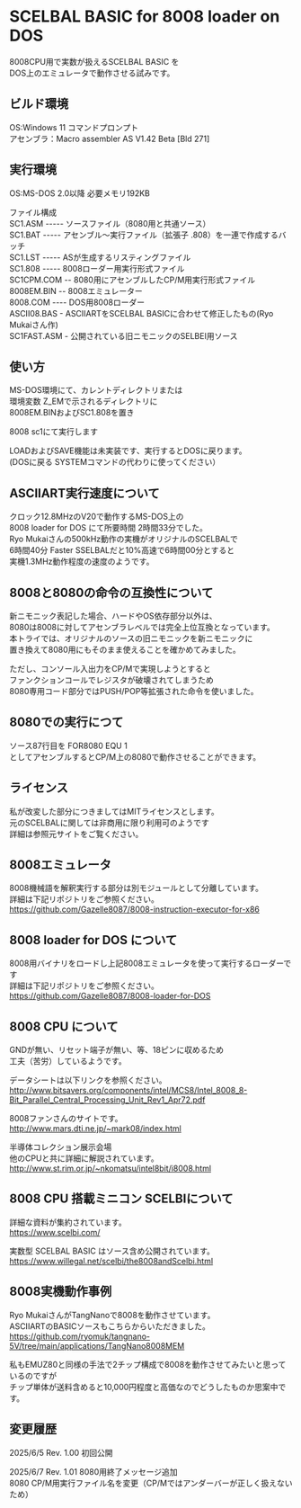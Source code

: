 # SCELBAL BASIC for 8008 loader on DOS

8008CPU用で実数が扱えるSCELBAL BASIC を  
DOS上のエミュレータで動作させる試みです。  

## ビルド環境

OS:Windows 11 コマンドプロンプト  
アセンブラ：Macro assembler  AS V1.42 Beta [Bld 271]  

## 実行環境

OS:MS-DOS 2.0以降 必要メモリ192KB

ファイル構成  
SC1.ASM ----- ソースファイル（8080用と共通ソース）  
SC1.BAT ----- アセンブル～実行ファイル（拡張子 .808）を一連で作成するバッチ  
SC1.LST ----- ASが生成するリスティングファイル  
SC1.808 ----- 8008ローダー用実行形式ファイル  
SC1CPM.COM -- 8080用にアセンブルしたCP/M用実行形式ファイル  
8008EM.BIN -- 8008エミュレーター  
8008.COM ---- DOS用8008ローダー  
ASCII08.BAS - ASCIIARTをSCELBAL BASICに合わせて修正したもの(Ryo Mukaiさん作)  
SC1FAST.ASM - 公開されている旧ニモニックのSELBEI用ソース  

## 使い方

MS-DOS環境にて、カレントディレクトリまたは  
環境変数 Z_EMで示されるディレクトリに  
8008EM.BINおよびSC1.808を置き  

8008 sc1にて実行します  

LOADおよびSAVE機能は未実装です、実行するとDOSに戻ります。  
(DOSに戻る SYSTEMコマンドの代わりに使ってください）  

## ASCIIART実行速度について

クロック12.8MHzのV20で動作するMS-DOS上の  
8008 loader for DOS にて所要時間 2時間33分でした。  
Ryo Mukaiさんの500kHz動作の実機がオリジナルのSCELBALで  
6時間40分 Faster SSELBALだと10%高速で6時間00分とすると  
実機1.3MHz動作程度の速度のようです。  

## 8008と8080の命令の互換性について

新ニモニック表記した場合、ハードやOS依存部分以外は、  
8080は8008に対してアセンブラレベルでは完全上位互換となっています。  
本トライでは、オリジナルのソースの旧ニモニックを新ニモニックに  
置き換えて8080用にもそのまま使えることを確かめてみました。  

ただし、コンソール入出力をCP/Mで実現しようとすると  
ファンクションコールでレジスタが破壊されてしまうため  
8080専用コード部分ではPUSH/POP等拡張された命令を使いました。  

## 8080での実行につて

ソース87行目を 
FOR8080	EQU	1  
としてアセンブルするとCP/M上の8080で動作させることができます。  

## ライセンス

私が改変した部分につきましてはMITライセンスとします。  
元のSCELBALに関しては非商用に限り利用可のようです  
詳細は参照元サイトをご覧ください。  

## 8008エミュレータ

8008機械語を解釈実行する部分は別モジュールとして分離しています。  
詳細は下記リポジトリをご参照ください。  
https://github.com/Gazelle8087/8008-instruction-executor-for-x86

## 8008 loader for DOS について

8008用バイナリをロードし上記8008エミュレータを使って実行するローダーです  
詳細は下記リポジトリをご参照ください。  
https://github.com/Gazelle8087/8008-loader-for-DOS

## 8008 CPU について

GNDが無い、リセット端子が無い、等、18ピンに収めるため  
工夫（苦労）しているようです。  

データシートは以下リンクを参照ください。  
http://www.bitsavers.org/components/intel/MCS8/Intel_8008_8-Bit_Parallel_Central_Processing_Unit_Rev1_Apr72.pdf

8008ファンさんのサイトです。  
http://www.mars.dti.ne.jp/~mark08/index.html

半導体コレクション展示会場  
他のCPUと共に詳細に解説されています。  
http://www.st.rim.or.jp/~nkomatsu/intel8bit/i8008.html

## 8008 CPU 搭載ミニコン SCELBIについて

詳細な資料が集約されています。  
https://www.scelbi.com/

実数型 SCELBAL BASIC はソース含め公開されています。  
https://www.willegal.net/scelbi/the8008andScelbi.html

## 8008実機動作事例

Ryo MukaiさんがTangNanoで8008を動作させています。  
ASCIIARTのBASICソースもこちらからいただきました。  
https://github.com/ryomuk/tangnano-5V/tree/main/applications/TangNano8008MEM

私もEMUZ80と同様の手法で2チップ構成で8008を動作させてみたいと思っているのですが  
チップ単体が送料含めると10,000円程度と高価なのでどうしたものか思案中です。

## 変更履歴
2025/6/5 Rev. 1.00 初回公開  

2025/6/7 Rev. 1.01 8080用終了メッセージ追加  
8080 CP/M用実行ファイル名を変更（CP/Mではアンダーバーが正しく扱えないため）  
